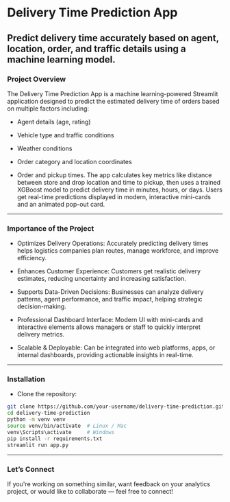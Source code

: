 # Delivery Time Prediction App

Predict delivery time accurately based on agent, location, order, and traffic details using a machine learning model.
---

### Project Overview

The Delivery Time Prediction App is a machine learning-powered Streamlit application designed to predict the estimated delivery time of orders based on multiple factors including:

* Agent details (age, rating)

* Vehicle type and traffic conditions

* Weather conditions

* Order category and location coordinates

* Order and pickup times.
The app calculates key metrics like distance between store and drop location and time to pickup, then uses a trained XGBoost model to predict delivery time in minutes, hours, or days. Users get real-time predictions displayed in modern, interactive mini-cards and an animated pop-out card.
---
### Importance of the Project

* Optimizes Delivery Operations:
Accurately predicting delivery times helps logistics companies plan routes, manage workforce, and improve efficiency.

* Enhances Customer Experience:
Customers get realistic delivery estimates, reducing uncertainty and increasing satisfaction.

* Supports Data-Driven Decisions:
Businesses can analyze delivery patterns, agent performance, and traffic impact, helping strategic decision-making.

* Professional Dashboard Interface:
Modern UI with mini-cards and interactive elements allows managers or staff to quickly interpret delivery metrics.

* Scalable & Deployable:
Can be integrated into web platforms, apps, or internal dashboards, providing actionable insights in real-time.
---

### Installation

* Clone the repository:

```bash
git clone https://github.com/your-username/delivery-time-prediction.git
cd delivery-time-prediction
python -m venv venv
source venv/bin/activate  # Linux / Mac
venv\Scripts\activate     # Windows
pip install -r requirements.txt
streamlit run app.py
```
---

### Let’s Connect

If you're working on something similar, want feedback on your analytics project, or would like to collaborate — feel free to connect!

